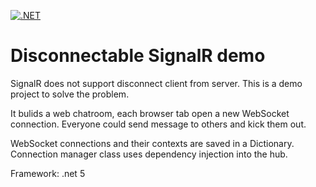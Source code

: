 [![.NET](https://github.com/atonasting/disconnect-able-SignalR/actions/workflows/dotnet.yml/badge.svg)](https://github.com/atonasting/disconnect-able-SignalR/actions/workflows/dotnet.yml)

# Disconnectable SignalR demo

SignalR does not support disconnect client from server. This is a demo project to solve the problem.

It bulids a web chatroom, each browser tab open a new WebSocket connection. Everyone could send message to others and kick them out.

WebSocket connections and their contexts are saved in a Dictionary. Connection manager class uses dependency injection into the hub.

Framework: .net 5
